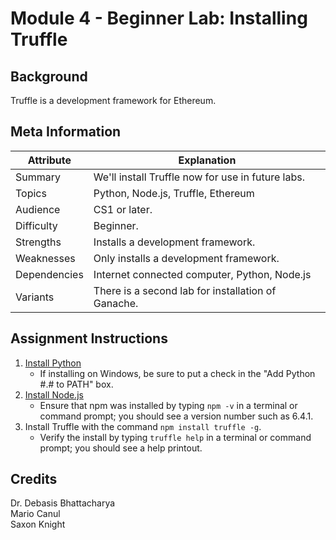 # Module 4 - Beginner Lab: Installing Truffle

## Background
Truffle is a development framework for Ethereum.

## Meta Information
| Attribute | Explanation |
| - | - |
| Summary | We'll install Truffle now for use in future labs. |
| Topics | Python, Node.js, Truffle, Ethereum |
| Audience | CS1 or later. |
| Difficulty | Beginner. |
| Strengths | Installs a development framework. |
| Weaknesses | Only installs a development framework. |
| Dependencies | Internet connected computer, Python, Node.js |
| Variants | There is a second lab for installation of Ganache. |

## Assignment Instructions
1. [Install Python][python-install]
    * If installing on Windows, be sure to put a check in the "Add Python #.# to PATH" box.
2. [Install Node.js][nodejs-install]
    * Ensure that npm was installed by typing `npm -v` in a terminal or command prompt; you should see a version number such as 6.4.1.
3. Install Truffle with the command `npm install truffle -g`.
    * Verify the install by typing `truffle help` in a terminal or command prompt; you should see a help printout.

## Credits
Dr. Debasis Bhattacharya  
Mario Canul  
Saxon Knight  

[python-install]: https://www.python.org/downloads/
[nodejs-install]: https://nodejs.org/en/download/package-manager/
